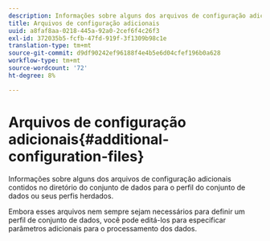 ```yaml
---
description: Informações sobre alguns dos arquivos de configuração adicionais contidos no diretório do conjunto de dados para o perfil do conjunto de dados ou seus perfis herdados.
title: Arquivos de configuração adicionais
uuid: a8faf8aa-0218-445a-92a0-2cef6f4c26f3
exl-id: 372035b5-fcfb-47fd-919f-3f1309b98c1e
translation-type: tm+mt
source-git-commit: d9df90242ef96188f4e4b5e6d04cfef196b0a628
workflow-type: tm+mt
source-wordcount: '72'
ht-degree: 8%

---
```


# Arquivos de configuração adicionais{#additional-configuration-files}

Informações sobre alguns dos arquivos de configuração adicionais contidos no diretório do conjunto de dados para o perfil do conjunto de dados ou seus perfis herdados.

Embora esses arquivos nem sempre sejam necessários para definir um perfil de conjunto de dados, você pode editá-los para especificar parâmetros adicionais para o processamento dos dados.
